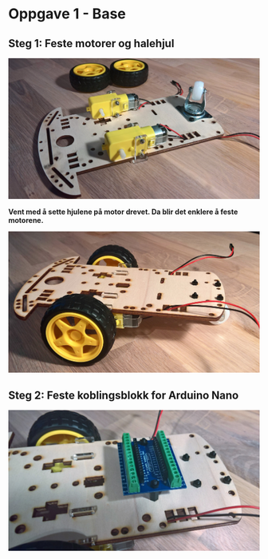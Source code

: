 
# Oppgave 1 - Base

## Steg 1: Feste motorer og halehjul
![](images/Bygg1.jpg)

__Vent med å sette hjulene på motor drevet. Da blir det enklere å feste motorene.__

![](images/Bygg3.jpg)




## Steg 2: Feste koblingsblokk for Arduino Nano

![](images/Bygg4.jpg)